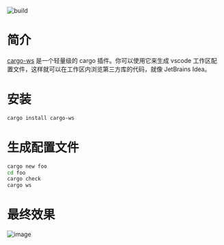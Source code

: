 ![build](https://github.com/lack-io/cargo-ws/actions/workflows/ci.yml/badge.svg)

# 简介
[cargo-ws](https://github.com/lack-io/cargo-ws) 是一个轻量级的 cargo 插件。你可以使用它来生成 vscode 工作区配置文件，这样就可以在工作区内浏览第三方库的代码，就像 JetBrains Idea。

# 安装
```bash
cargo install cargo-ws
```

# 生成配置文件
```bash
cargo new foo
cd foo
cargo check
cargo ws
```

# 最终效果

![image](https://raw.githubusercontent.com/lack-io/cargo-ws/main/images/image.png)